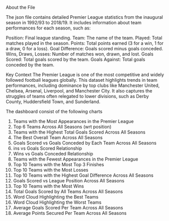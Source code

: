 About the File

The json file contains detailed Premier League statistics from the inaugural season in 1992/93 to 2018/19. It includes information about team performances for each season, such as:

Position: Final league standing.
Team: The name of the team.
Played: Total matches played in the season.
Points: Total points earned (3 for a win, 1 for a draw, 0 for a loss).
Goal Difference: Goals scored minus goals conceded.
Wins, Draws, Losses: Number of matches won, drawn, and lost.
Goals Scored: Total goals scored by the team.
Goals Against: Total goals conceded by the team.

Key Context
The Premier League is one of the most competitive and widely followed football leagues globally.
This dataset highlights trends in team performances, including dominance by top clubs like Manchester United, Chelsea, Arsenal, Liverpool, and Manchester City.
It also captures the struggles of teams often relegated to lower divisions, such as Derby County, Huddersfield Town, and Sunderland.


The dashboard consist of the following charts

1. Teams with the Most Appearances in the Premier League
2. Top 6 Teams Across All Seasons (wrt position)
3. Teams with the Highest Total Goals Scored Across All Seasons
4. The Best Overall Team Across All Seasons
5. Goals Scored vs Goals Conceded by Each Team Across All Seasons
6. ins vs Goals Scored Relationship
7. Wins vs Goals Conceded Relationship
8. Teams with the Fewest Appearances in the Premier League
9. Top 10 Teams with the Most Top 3 Finishes
10. Top 10 Teams with the Most Losses
11. Top 10 Teams with the Highest Goal Difference Across All Seasons
12. Goals Scored vs League Position Across All Seasons
13. Top 10 Teams with the Most Wins
14. Total Goals Scored by All Teams Across All Seasons
15. Word Cloud Highlighting the Best Teams
16. Word Cloud Highlighting the Worst Teams
17. Average Goals Scored Per Team Across All Seasons
18. Average Points Secured Per Team Across All Seasons
